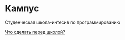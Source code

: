 # Кампус
Студенческая школа-интесив по программированию

[Что сделать перед школой?](Preparations.md)
